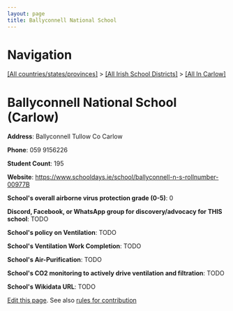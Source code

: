 ```yaml
---
layout: page
title: Ballyconnell National School
---
```

# Navigation

[[All countries/states/provinces]](../../..) > [[All Irish School Districts]](../..) > [[All In Carlow]](..)

# Ballyconnell National School (Carlow)

**Address**: Ballyconnell Tullow Co Carlow

**Phone**: 059 9156226

**Student Count**: 195

**Website**: <https://www.schooldays.ie/school/ballyconnell-n-s-rollnumber-00977B>

**School's overall airborne virus protection grade (0-5)**: 0

**Discord, Facebook, or WhatsApp group for discovery/advocacy for THIS school**: TODO

**School's policy on Ventilation**: TODO

**School's Ventilation Work Completion**: TODO

**School's Air-Purification**: TODO

**School's CO2 monitoring to actively drive ventilation and filtration**: TODO

**School's Wikidata URL**: TODO


[Edit this page](https://github.com/ventilate-schools/Ireland/edit/main/./Carlow/Ballyconnell_National_School.md). See also [rules for contribution](../../../contribution-rules/)